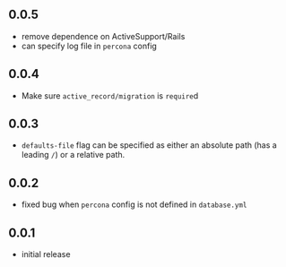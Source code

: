 ## 0.0.5

- remove dependence on ActiveSupport/Rails
- can specify log file in `percona` config

## 0.0.4

- Make sure `active_record/migration` is `require`d

## 0.0.3

- `defaults-file` flag can be specified as either an absolute path (has a leading `/`) or a relative path.

## 0.0.2

- fixed bug when `percona` config is not defined in `database.yml`

## 0.0.1

- initial release
